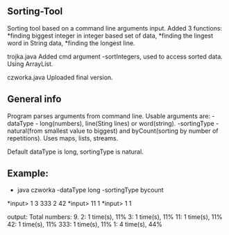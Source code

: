 ## Sorting-Tool

Sorting tool based on a command line arguments input. Added 3 functions:
*finding biggest integer in integer based set of data,
*finding the lingest word in String data,
*finding the longest line.

trojka.java Added cmd argument -sortIntegers, used to access sorted data. Using ArrayList.

czworka.java Uploaded final version. 

## General info
Program parses arguments from command line. Usable arguments are:
-dataType - long(numbers), line(Sting lines) or word(string).
-sortingType - natural(from smallest value to biggest) and byCount(sorting by number of repetitions).
Uses maps, lists, streams.

Default dataType is long, sortingType is natural.


## Example:
* java czworka -dataType long -sortingType bycount

*input> 1 3 333 2 42
*input> 11 1
*input> 1           1

output:
Total numbers: 9.
2: 1 time(s), 11%
3: 1 time(s), 11%
11: 1 time(s), 11%
42: 1 time(s), 11%
333: 1 time(s), 11%
1: 4 time(s), 44%

